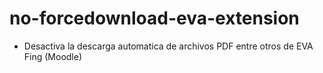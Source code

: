# no-forcedownload-eva-extension
* Desactiva la descarga automatica de archivos PDF entre otros de EVA Fing (Moodle)

